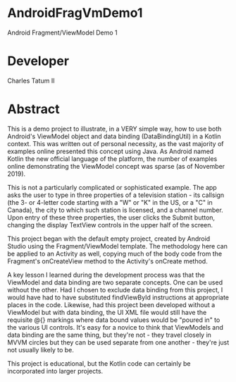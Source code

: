 # AndroidFragVmDemo1

Android Fragment/ViewModel Demo 1


Developer
=========

Charles Tatum II


Abstract
========

This is a demo project to illustrate, in a VERY simple way, how to use both Android's ViewModel object and data binding
(DataBindingUtil) in a Kotlin context.  This was written out of personal necessity, as the vast majority of examples online
presented this concept using Java. As Android named Kotlin the new official language of the platform, the number of examples
online demonstrating the ViewModel concept was sparse (as of November 2019). 

This is not a particularly complicated or sophisticated example. The app asks the user to type in three properties of a
television station - its callsign (the 3- or 4-letter code starting with a "W" or "K" in the US, or a "C" in Canada), the
city to which such station is licensed, and a channel number. Upon entry of these three properties, the user clicks the 
Submit button, changing the display TextView controls in the upper half of the screen.

This project began with the default empty project, created by Android Studio using the Fragment/ViewModel template. The
methodology here can be applied to an Activity as well, copying much of the body code from the Fragment's onCreateView
method to the Activity's onCreate method. 

A key lesson I learned during the development process was that the ViewModel and data binding are two separate concepts.
One can be used without the other. Had I chosen to exclude data binding from this project, I would have had to have
substituted findViewById instructions at appropriate places in the code. Likewise, had this project been developed without
a ViewModel but with data binding, the UI XML file would still have the requisite @{} markings where data bound values
would be "poured in" to the various UI controls. It's easy for a novice to think that ViewModels and data binding are
the same thing, but they're not - they travel closely in MVVM circles but they can be used separate from one another -
they're just not usually likely to be.

This project is educational, but the Kotlin code can certainly be incorporated into larger projects. 
